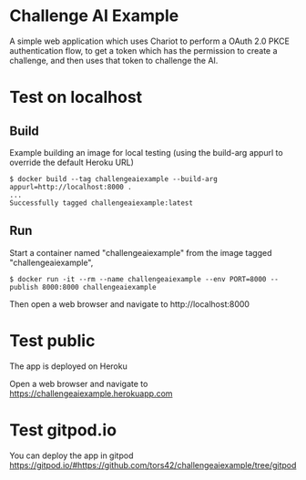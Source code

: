 # Challenge AI Example

A simple web application which uses Chariot to perform a OAuth 2.0 PKCE authentication flow,
to get a token which has the permission to create a challenge,
and then uses that token to challenge the AI.

# Test on localhost

## Build

Example building an image for local testing (using the build-arg appurl to override the default Heroku URL)

    $ docker build --tag challengeaiexample --build-arg appurl=http://localhost:8000 .
    ...
    Successfully tagged challengeaiexample:latest

## Run

Start a container named "challengeaiexample" from the image tagged "challengeaiexample",

    $ docker run -it --rm --name challengeaiexample --env PORT=8000 --publish 8000:8000 challengeaiexample

Then open a web browser and navigate to http://localhost:8000

# Test public

The app is deployed on Heroku  

Open a web browser and navigate to https://challengeaiexample.herokuapp.com

# Test gitpod.io

You can deploy the app in gitpod https://gitpod.io/#https://github.com/tors42/challengeaiexample/tree/gitpod
